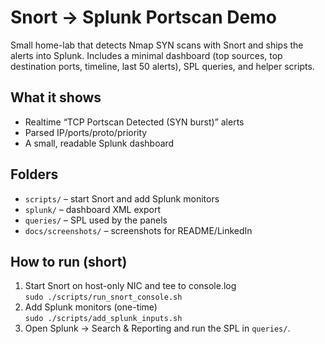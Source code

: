 # Snort → Splunk Portscan Demo

Small home-lab that detects Nmap SYN scans with Snort and ships the alerts into Splunk.
Includes a minimal dashboard (top sources, top destination ports, timeline, last 50 alerts),
SPL queries, and helper scripts.

## What it shows
- Realtime “TCP Portscan Detected (SYN burst)” alerts
- Parsed IP/ports/proto/priority
- A small, readable Splunk dashboard

## Folders
- `scripts/` – start Snort and add Splunk monitors
- `splunk/` – dashboard XML export
- `queries/` – SPL used by the panels
- `docs/screenshots/` – screenshots for README/LinkedIn

## How to run (short)
1) Start Snort on host-only NIC and tee to console.log  
   `sudo ./scripts/run_snort_console.sh`
2) Add Splunk monitors (one-time)  
   `sudo ./scripts/add_splunk_inputs.sh`
3) Open Splunk → Search & Reporting and run the SPL in `queries/`.
